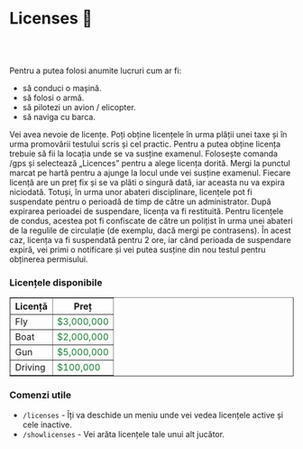 <!-- Descriere licențe -->
<h1>Licenses 🎫</h1> <br><br>
<p>Pentru a putea folosi anumite lucruri cum ar fi:</p>
<ul>
    <li>să conduci o mașină.</li>
    <li>să folosi o armă.</li>
    <li>să pilotezi un avion / elicopter.</li>
    <li>să naviga cu barca.</li>
</ul>

Vei avea nevoie de licențe. Poți obține licențele în urma plății unei taxe și în urma promovării testului scris și cel practic. Pentru a putea obține licența trebuie să fii la locația unde se va susține examenul.
Folosește comanda /gps și selectează „Licences” pentru a alege licența dorită. Mergi la punctul marcat pe hartă pentru a ajunge la locul unde vei susține examenul.
Fiecare licență are un preț fix și se va plăti o singură dată, iar aceasta nu va expira niciodată. Totuși, în urma unor abateri disciplinare, licențele pot fi suspendate pentru o perioadă de timp de către un administrator. După expirarea perioadei de suspendare, licența va fi restituită.
Pentru licențele de condus, acestea pot fi confiscate de către un polițist în urma unei abateri de la regulile de circulație (de exemplu, dacă mergi pe contrasens). În acest caz, licența va fi suspendată pentru 2 ore, iar când perioada de suspendare expiră, vei primi o notificare și vei putea susține din nou testul pentru obținerea permisului.</p>

<!-- Tabelul cu prețurile licențelor -->
<h3>Licențele disponibile</h3>
<table border="1">
    <thead>
        <tr>
            <th>Licență</th>
            <th>Preț</th>
        </tr>
    </thead>
    <tbody>
        <tr>
            <td>Fly</td>
            <td><span style="color:#1B7C38;">$3,000,000</span></td>
        </tr>
        <tr>
            <td>Boat</td>
            <td><span style="color:#1B7C38;">$2,000,000</span></td>
        </tr>
        <tr>
            <td>Gun</td>
            <td><span style="color:#1B7C38;">$5,000,000</span></td>
        </tr>
        <tr>
            <td>Driving</td>
            <td><span style="color:#1B7C38;">$100,000</span></td>
        </tr>
    </tbody>
</table>

<!-- Comenzi utile -->
<h3>Comenzi utile</h3>
<ul>
    <li><code>/licenses</code> - Îți va deschide un meniu unde vei vedea licențele active și cele inactive.</li>
    <li><code>/showlicenses</code> - Vei arăta licențele tale unui alt jucător.</li>
</ul>
